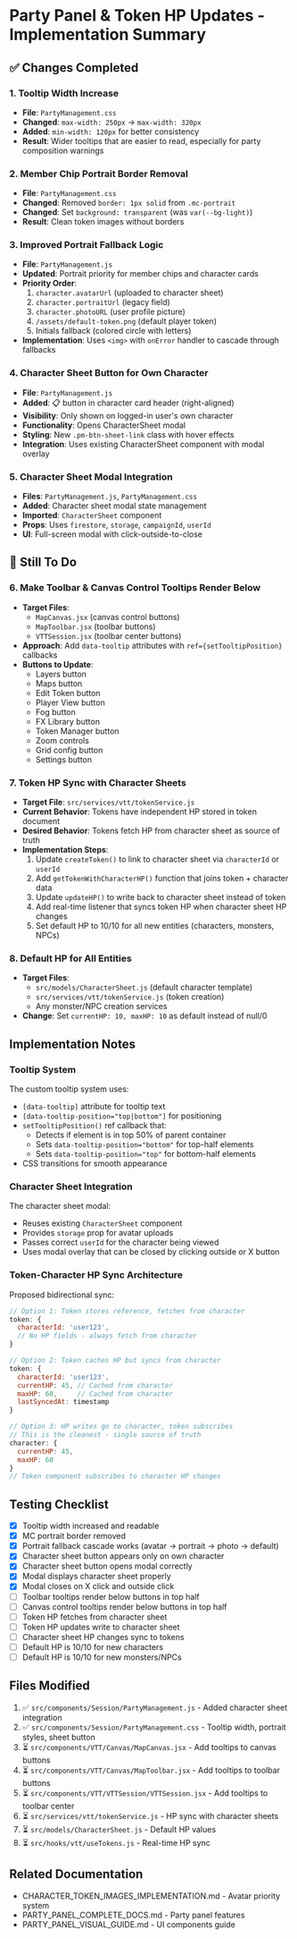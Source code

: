 # Party Panel & Token HP Updates - Implementation Summary

## ✅ Changes Completed

### 1. Tooltip Width Increase
- **File**: `PartyManagement.css`
- **Changed**: `max-width: 250px` → `max-width: 320px`
- **Added**: `min-width: 120px` for better consistency
- **Result**: Wider tooltips that are easier to read, especially for party composition warnings

### 2. Member Chip Portrait Border Removal
- **File**: `PartyManagement.css`
- **Changed**: Removed `border: 1px solid` from `.mc-portrait`
- **Changed**: Set `background: transparent` (was `var(--bg-light)`)
- **Result**: Clean token images without borders

### 3. Improved Portrait Fallback Logic
- **File**: `PartyManagement.js`
- **Updated**: Portrait priority for member chips and character cards
- **Priority Order**:
  1. `character.avatarUrl` (uploaded to character sheet)
  2. `character.portraitUrl` (legacy field)
  3. `character.photoURL` (user profile picture)
  4. `/assets/default-token.png` (default player token)
  5. Initials fallback (colored circle with letters)
- **Implementation**: Uses `<img>` with `onError` handler to cascade through fallbacks

### 4. Character Sheet Button for Own Character
- **File**: `PartyManagement.js`
- **Added**: 📋 button in character card header (right-aligned)
- **Visibility**: Only shown on logged-in user's own character
- **Functionality**: Opens CharacterSheet modal
- **Styling**: New `.pm-btn-sheet-link` class with hover effects
- **Integration**: Uses existing CharacterSheet component with modal overlay

### 5. Character Sheet Modal Integration
- **Files**: `PartyManagement.js`, `PartyManagement.css`
- **Added**: Character sheet modal state management
- **Imported**: `CharacterSheet` component
- **Props**: Uses `firestore`, `storage`, `campaignId`, `userId`
- **UI**: Full-screen modal with click-outside-to-close

## 🔧 Still To Do

### 6. Make Toolbar & Canvas Control Tooltips Render Below
- **Target Files**: 
  - `MapCanvas.jsx` (canvas control buttons)
  - `MapToolbar.jsx` (toolbar buttons)
  - `VTTSession.jsx` (toolbar center buttons)
- **Approach**: Add `data-tooltip` attributes with `ref={setTooltipPosition}` callbacks
- **Buttons to Update**:
  * Layers button
  * Maps button
  * Edit Token button  
  * Player View button
  * Fog button
  * FX Library button
  * Token Manager button
  * Zoom controls
  * Grid config button
  * Settings button

### 7. Token HP Sync with Character Sheets
- **Target File**: `src/services/vtt/tokenService.js`
- **Current Behavior**: Tokens have independent HP stored in token document
- **Desired Behavior**: Tokens fetch HP from character sheet as source of truth
- **Implementation Steps**:
  1. Update `createToken()` to link to character sheet via `characterId` or `userId`
  2. Add `getTokenWithCharacterHP()` function that joins token + character data
  3. Update `updateHP()` to write back to character sheet instead of token
  4. Add real-time listener that syncs token HP when character sheet HP changes
  5. Set default HP to 10/10 for all new entities (characters, monsters, NPCs)

### 8. Default HP for All Entities
- **Target Files**:
  - `src/models/CharacterSheet.js` (default character template)
  - `src/services/vtt/tokenService.js` (token creation)
  - Any monster/NPC creation services
- **Change**: Set `currentHP: 10, maxHP: 10` as default instead of null/0

## Implementation Notes

### Tooltip System
The custom tooltip system uses:
- `[data-tooltip]` attribute for tooltip text
- `[data-tooltip-position="top|bottom"]` for positioning
- `setTooltipPosition()` ref callback that:
  * Detects if element is in top 50% of parent container
  * Sets `data-tooltip-position="bottom"` for top-half elements
  * Sets `data-tooltip-position="top"` for bottom-half elements
- CSS transitions for smooth appearance

### Character Sheet Integration
The character sheet modal:
- Reuses existing `CharacterSheet` component
- Provides `storage` prop for avatar uploads
- Passes correct `userId` for the character being viewed
- Uses modal overlay that can be closed by clicking outside or X button

### Token-Character HP Sync Architecture
Proposed bidirectional sync:
```javascript
// Option 1: Token stores reference, fetches from character
token: {
  characterId: 'user123',
  // No HP fields - always fetch from character
}

// Option 2: Token caches HP but syncs from character
token: {
  characterId: 'user123',
  currentHP: 45, // Cached from character
  maxHP: 60,     // Cached from character
  lastSyncedAt: timestamp
}

// Option 3: HP writes go to character, token subscribes
// This is the cleanest - single source of truth
character: {
  currentHP: 45,
  maxHP: 60
}
// Token component subscribes to character HP changes
```

## Testing Checklist

- [x] Tooltip width increased and readable
- [x] MC portrait border removed
- [x] Portrait fallback cascade works (avatar → portrait → photo → default)
- [x] Character sheet button appears only on own character
- [x] Character sheet button opens modal correctly
- [x] Modal displays character sheet properly
- [x] Modal closes on X click and outside click
- [ ] Toolbar tooltips render below buttons in top half
- [ ] Canvas control tooltips render below buttons in top half  
- [ ] Token HP fetches from character sheet
- [ ] Token HP updates write to character sheet
- [ ] Character sheet HP changes sync to tokens
- [ ] Default HP is 10/10 for new characters
- [ ] Default HP is 10/10 for new monsters/NPCs

## Files Modified

1. ✅ `src/components/Session/PartyManagement.js` - Added character sheet integration
2. ✅ `src/components/Session/PartyManagement.css` - Tooltip width, portrait styles, sheet button
3. ⏳ `src/components/VTT/Canvas/MapCanvas.jsx` - Add tooltips to canvas buttons
4. ⏳ `src/components/VTT/Canvas/MapToolbar.jsx` - Add tooltips to toolbar buttons
5. ⏳ `src/components/VTT/VTTSession/VTTSession.jsx` - Add tooltips to toolbar center
6. ⏳ `src/services/vtt/tokenService.js` - HP sync with character sheets
7. ⏳ `src/models/CharacterSheet.js` - Default HP values
8. ⏳ `src/hooks/vtt/useTokens.js` - Real-time HP sync

## Related Documentation

- CHARACTER_TOKEN_IMAGES_IMPLEMENTATION.md - Avatar priority system
- PARTY_PANEL_COMPLETE_DOCS.md - Party panel features
- PARTY_PANEL_VISUAL_GUIDE.md - UI components guide
